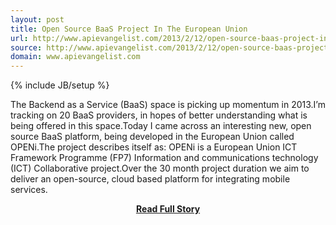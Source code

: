 ```yaml
---
layout: post
title: Open Source BaaS Project In The European Union
url: http://www.apievangelist.com/2013/2/12/open-source-baas-project-in-the-european-union/
source: http://www.apievangelist.com/2013/2/12/open-source-baas-project-in-the-european-union/
domain: www.apievangelist.com
---
```

{% include JB/setup %}<p>The Backend as a Service (BaaS) space is picking up momentum in 2013.I&rsquo;m tracking on 20 BaaS providers, in hopes of better understanding what is being offered in this space.Today I came across an interesting new, open source BaaS platform, being developed in the European Union called OPENi.The project describes itself as:
OPENi is a European Union ICT Framework Programme (FP7) Information and communications technology (ICT) Collaborative project.Over the 30 month project duration we aim to deliver an open-source, cloud based platform for integrating mobile services.</p>
<center><p><a href="http://www.apievangelist.com/2013/2/12/open-source-baas-project-in-the-european-union/" style='padding:25px; font-sze:18px; font-weight: bold;'>Read Full Story</a></p></center>
